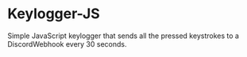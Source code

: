 # Keylogger-JS
Simple JavaScript keylogger that sends all the pressed keystrokes to a DiscordWebhook every 30 seconds.
